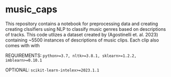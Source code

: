 # music_caps

This repository contains a notebook for preprocessing data and creating creating clssifiers using NLP to classify music genres based on descriptions of tracks. This code utlizes a dataset created by (Agostinelli et. al. 2023) containing ~5500 instances of descriptions of music clips. Each clip also comes with with 

REQUIREMENTS:
`python>=3.7, nltk>=3.8.1, sklearn>=1.2.2, imblearn>=0.10.1`

OPTIONAL:
`scikit-learn-intelex>=2023.1.1`

